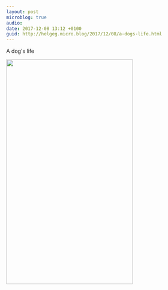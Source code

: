 ```yaml
---
layout: post
microblog: true
audio: 
date: 2017-12-08 13:12 +0100
guid: http://helgeg.micro.blog/2017/12/08/a-dogs-life.html
---
```

A dog's life

<img src="http://helgeg.micro.blog/uploads/2017/a8fbc8a8fe.jpg" width="337" height="600" />
